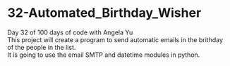 # 32-Automated_Birthday_Wisher
Day 32 of 100 days of code with Angela Yu\
This project will create a program to send automatic emails in the brithday of the people in the list.\
It is going to use the email SMTP and datetime modules in python.
